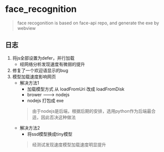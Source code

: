 # face_recognition

> face recogonition is based on face-api repo, and generate the exe by webview

## 日志

1. 将js全部设置为defer，并行加载
    - 经网络分析发现速度有微弱的提升
2. 修复了一个欢迎语显示的bug
3. 模型加载速度影响网页 
   - 解决方法1 
     - 加载模型方式 从 loadFromUri 改成 loadFromDisk
     - brower ---> nodejs
     - nodejs 打包成 exe
     > 由于nodejs是后端，根据后期的安排，选用python作为后端最合适，因此否决这种做法
   - 解决方法2
     - 将ssd模型换成tiny模型
     > 经测试发现速度模型加载速度明显提升